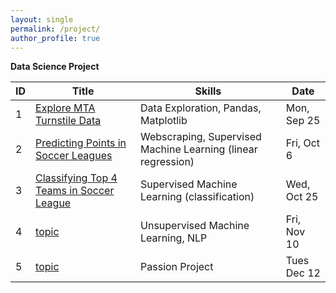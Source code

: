 ```yaml
---
layout: single
permalink: /project/
author_profile: true
---
```


**Data Science Project**

| ID |Title| Skills | Date |
|----|----|-------|-------|
| 1  | [Explore MTA Turnstile Data](https://tangming2008.github.io/data%20science/project/Exploring-MTA-Turnstile-Data/) | Data Exploration, Pandas, Matplotlib | Mon, Sep 25 |
| 2  | [Predicting Points in Soccer Leagues](https://tangming2008.github.io/Predicting-Points-in-Soccer-Leagues/)| Webscraping, Supervised Machine Learning (linear regression) | Fri, Oct 6 |
| 3  | [Classifying Top 4 Teams in Soccer League](https://tangming2008.github.io/classification/Predicting-Top-4-Teams-in-Soccer-Leagues/)| Supervised Machine Learning (classification) | Wed, Oct 25 |
| 4  | [topic](link) |  Unsupervised Machine Learning, NLP | Fri, Nov 10  |
| 5  | [topic](link) | Passion Project | Tues Dec 12 |

